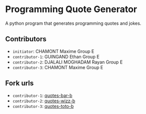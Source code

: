 # Programming Quote Generator

A python program that generates programming quotes and jokes.

## Contributors
- `initiator`: CHAMONT Maxime Group E
- `contributor-1`: GUINGAND Ethan Group E
- `contributor-2`: DJALALI MOGHADAM Rayan Group E 
- `contributor-3`: CHAMONT Maxime Group E 

## Fork urls
- `contributor-1`: [quotes-bar-b](url-1)
- `contributor-2`: [quotes-wizz-b](url-2)
- `contributor-3`: [quotes-toto-b](url-3)
